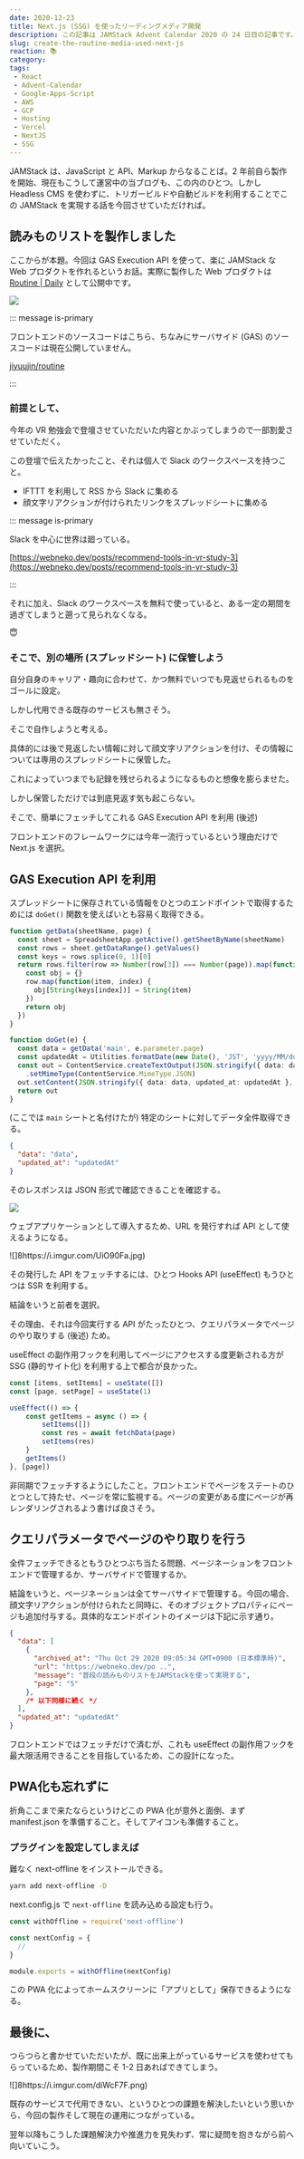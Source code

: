 ```yaml
---
date: 2020-12-23
title: Next.js (SSG) を使ったリーディングメディア開発
description: この記事は JAMStack Advent Calendar 2020 の 24 日目の記事です。Next.js (SSG) を使った JAMStack なメデイアを実現した話について書きました。
slug: create-the-routine-media-used-next-js
reaction: 📚
category: 
tags: 
 - React
 - Advent-Calendar
 - Google-Apps-Script
 - AWS
 - GCP
 - Hosting
 - Vercel
 - NextJS
 - SSG
---
```


JAMStack は、JavaScript と API、Markup からなることば。2 年前自ら製作を開始、現在もこうして運営中の当ブログも、この内のひとつ。しかし Headless CMS を使わずに、トリガービルドや自動ビルドを利用することでこの JAMStack を実現する話を今回させていただければ。

## 読みものリストを製作しました

ここからが本題。今回は GAS Execution API を使って、楽に JAMStack な Web プロダクトを作れるというお話。実際に製作した Web プロダクトは [Routine | Daily](https://routine.nekohack.app/) として公開中です。

![](https://i.imgur.com/diWcF7F.png)

::: message is-primary

フロントエンドのソースコードはこちら、ちなみにサーバサイド (GAS) のソースコードは現在公開していません。

[jiyuujin/routine](https://github.com/jiyuujin/routine)

:::

### 前提として、

今年の VR 勉強会で登壇させていただいた内容とかぶってしまうので一部割愛させていただく。

この登壇で伝えたかったこと、それは個人で Slack のワークスペースを持つこと。

- IFTTT を利用して RSS から Slack に集める
- 顔文字リアクションが付けられたリンクをスプレッドシートに集める

::: message is-primary

Slack を中心に世界は廻っている。

[https://webneko.dev/posts/recommend-tools-in-vr-study-3](https://webneko.dev/posts/recommend-tools-in-vr-study-3)

:::

それに加え、Slack のワークスペースを無料で使っていると、ある一定の期間を過ぎてしまうと遡って見られなくなる。

😇

### そこで、別の場所 (スプレッドシート) に保管しよう

自分自身のキャリア・趣向に合わせて、かつ無料でいつでも見返せられるものをゴールに設定。

しかし代用できる既存のサービスも無さそう。

そこで自作しようと考える。

具体的には後で見返したい情報に対して顔文字リアクションを付け、その情報については専用のスプレッドシートに保管した。

これによっていつまでも記録を残せられるようになるものと想像を膨らませた。

しかし保管しただけでは到底見返す気も起こらない。

そこで、簡単にフェッチしてこれる GAS Execution API を利用 (後述)

フロントエンドのフレームワークには今年一流行っているという理由だけで Next.js を選択。

## GAS Execution API を利用

スプレッドシートに保存されている情報をひとつのエンドポイントで取得するためには `doGet()` 関数を使えばいとも容易く取得できる。

```ts
function getData(sheetName, page) {
  const sheet = SpreadsheetApp.getActive().getSheetByName(sheetName)
  const rows = sheet.getDataRange().getValues()
  const keys = rows.splice(0, 1)[0]
  return rows.filter(row => Number(row[3]) === Number(page)).map(function(row) {
    const obj = {}
    row.map(function(item, index) {
      obj[String(keys[index])] = String(item)
    })
    return obj
  })
}

function doGet(e) {
  const data = getData('main', e.parameter.page)
  const updatedAt = Utilities.formatDate(new Date(), 'JST', 'yyyy/MM/dd HH:mm')
  const out = ContentService.createTextOutput(JSON.stringify({ data: data, updated_at: updatedAt }, null, 2))
    .setMimeType(ContentService.MimeType.JSON)
  out.setContent(JSON.stringify({ data: data, updated_at: updatedAt }, null, 2)) // JSONPテキストをセット
  return out
}
```

(ここでは `main` シートと名付けたが) 特定のシートに対してデータ全件取得できる。

```json
{
  "data": "data",
  "updated_at": "updatedAt"
}
```

そのレスポンスは JSON 形式で確認できることを確認する。

![](https://i.imgur.com/rzk1bM5.jpg)

ウェブアプリケーションとして導入するため、URL を発行すれば API として使えるようになる。

![]8https://i.imgur.com/UiO90Fa.jpg)

その発行した API をフェッチするには、ひとつ Hooks API (useEffect) もうひとつは SSR を利用する。

結論をいうと前者を選択。

その理由、それは今回実行する API がたったひとつ、クエリパラメータでページのやり取りする (後述) ため。

useEffect の副作用フックを利用してページにアクセスする度更新される方が SSG (静的サイト化) を利用する上で都合が良かった。

```ts
const [items, setItems] = useState([])
const [page, setPage] = useState(1)

useEffect(() => {
    const getItems = async () => {
        setItems([])
        const res = await fetchData(page)
        setItems(res)
    }
    getItems()
}, [page])
```

非同期でフェッチするようにしたこと。フロントエンドでページをステートのひとつとして持たせ、ページを常に監視する。ページの変更がある度にページが再レンダリングされるよう書けば良さそう。

## クエリパラメータでページのやり取りを行う

全件フェッチできるともうひとつぶち当たる問題、ページネーションをフロントエンドで管理するか、サーバサイドで管理するか。

結論をいうと、ページネーションは全てサーバサイドで管理する。今回の場合、顔文字リアクションが付けられたと同時に、そのオブジェクトプロパティにページも追加付与する。具体的なエンドポイントのイメージは下記に示す通り。

```json
{
  "data": [
    {
      "archived_at": "Thu Oct 29 2020 09:05:34 GMT+0900 (日本標準時)",
      "url": "https://webneko.dev/po ..",
      "message": "普段の読みものリストをJAMStackを使って実現する",
      "page": "5"
    },
    /* 以下同様に続く */
  ],
  "updated_at": "updatedAt"
}
```

フロントエンドではフェッチだけで済むが、これも useEffect の副作用フックを最大限活用できることを目指しているため、この設計になった。

## PWA化も忘れずに

折角ここまで来たならというけどこの PWA 化が意外と面倒、まず manifest.json を準備すること。そしてアイコンも準備すること。

### プラグインを設定してしまえば

難なく next-offline をインストールできる。

```bash
yarn add next-offline -D
```

next.config.js で `next-offline` を読み込める設定も行う。

```js
const withOffline = require('next-offline')

const nextConfig = {
  //
}

module.exports = withOffline(nextConfig)
```

この PWA 化によってホームスクリーンに「アプリとして」保存できるようになる。

## 最後に、

つらつらと書かせていただいたが、既に出来上がっているサービスを使わせてもらっているため、製作期間こそ 1-2 日あればできてしまう。

![]8https://i.imgur.com/diWcF7F.png)

既存のサービスで代用できない、というひとつの課題を解決したいという思いから、今回の製作そして現在の運用につながっている。

翌年以降もこうした課題解決力や推進力を見失わず、常に疑問を抱きながら前へ向いていこう。

